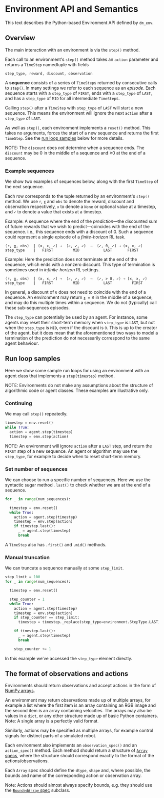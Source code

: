 # Environment API and Semantics

This text describes the Python-based Environment API defined by `dm_env`.

## Overview

The main interaction with an environment is via the `step()` method.

Each call to an environment's `step()` method takes an `action` parameter
and returns a `TimeStep` namedtuple with fields

```none
step_type, reward, discount, observation
```

A **sequence** consists of a series of `TimeStep`s returned by consecutive calls
to `step()`. In many settings we refer to each sequence as an *episode*. Each
sequence starts with a `step_type` of `FIRST`, ends with a `step_type` of
`LAST`, and has a `step_type` of `MID` for all intermediate `TimeStep`s.

Calling `step()` after a `TimeStep` with `step_type` of `LAST` will start a new
sequence. This means the environment will ignore the next `action` after a
`step_type` of `LAST`.

As well as `step()`, each environment implements a `reset()` method. This takes
no arguments, forces the start of a new sequence and returns the first
`TimeStep`. See the [run loop samples](#run-loop-samples) below for more
details.

NOTE: The `discount` does *not* determine when a sequence ends. The `discount`
may be 0 in the middle of a sequence and ≥0 at the end of a sequence.

### Example sequences

We show two examples of sequences below, along with the first `TimeStep` of the
next sequence.

Each row corresponds to the tuple returned by an environment's `step()` method.
We use `r`, `ɣ` and `obs` to denote the reward, discount and observation
respectively, `x` to denote a `None` or optional value at a timestep, and `✓`
to denote a value that exists at a timestep.

Example: A sequence where the end of the *prediction*—the discounted sum of
future rewards that we wish to predict—coincides with the end of the sequence.
i.e., this sequence ends with a discount of 0. Such a sequence could represent a
single episode of a *finite-horizon* RL task.

```none
(r, ɣ, obs)  | (x, x, ✓) →  (✓, ✓, ✓)  →  (✓, 0, ✓) ⇢ (x, x, ✓)
step_type    |   FIRST         MID           LAST       FIRST
```

Example: Here the prediction does not terminate at the end of the sequence,
which ends with a nonzero discount. This type of termination is sometimes used
in *infinite-horizon* RL settings.

```none
(r, ɣ, obs)  | (x, x, ✓) →  (✓, ✓, ✓)  →  (✓, > 0, ✓) ⇢ (x, x, ✓)
step_type    |   FIRST         MID           LAST         FIRST
```

In general, a discount of `0` does not need to coincide with the end of a
sequence. An environment may return `ɣ = 0` in the middle of a sequence, and
may do this multiple times within a sequence. We do not (typically) call these
sub-sequences episodes.

The `step_type` can potentially be used by an agent. For instance, some agents
may reset their short-term memory when `step_type` is `LAST`, but not when the
`step_type` is `MID`, even if the discount is `0`. This is up to the
creator of the agent, but it does mean that the aforementioned two ways to
model a termination of the prediction do not necessarily correspond to the same
agent behaviour.

## Run loop samples

Here we show some sample run loops for using an environment with an agent class
that implements a `step(timestep)` method.

NOTE: Environments do not make any assumptions about the structure of
algorithmic code or agent classes. These examples are illustrative only.

### Continuing

We may call `step()` repeatedly.

```python
timestep = env.reset()
while True:
  action = agent.step(timestep)
  timestep = env.step(action)

```
NOTE: An environment will ignore `action` after a `LAST` step, and return the
`FIRST` step of a new sequence. An agent or algorithm may use the `step_type`,
for example to decide when to reset short-term memory.

### Set number of sequences

We can choose to run a specific number of sequences. Here we use the syntactic
sugar method `.last()` to check whether we are at the end of a sequence.

```python
for _ in range(num_sequences):

  timestep = env.reset()
  while True:
    action = agent.step(timestep)
    timestep = env.step(action)
    if timestep.last():
      _ = agent.step(timestep)
      break
```

A `TimeStep` also has `.first()` and `.mid()` methods.

### Manual truncation

We can truncate a sequence manually at some `step_limit`.

```python
step_limit = 100
for _ in range(num_sequences):

  timestep = env.reset()

  step_counter = 1
  while True:
    action = agent.step(timestep)
    timestep = env.step(action)
    if step_counter == step_limit:
      timestep = timestep._replace(step_type=environment.StepType.LAST)

    if timestep.last():
      _ = agent.step(timestep)
      break

    step_counter += 1
```

In this example we've accessed the `step_type` element directly.

## The format of observations and actions

Environments should return observations and accept actions in the form of
[NumPy arrays][numpy_array].

An environment may return observations made up of multiple arrays, for example a
list where the first item is an array containing an RGB image and the second
item is an array containing velocities. The arrays may also be values in a
`dict`, or any other structure made up of basic Python containers. Note: A
single array is a perfectly valid format.

Similarly, actions may be specified as multiple arrays, for example control
signals for distinct parts of a simulated robot.

Each environment also implements an `observation_spec()` and an `action_spec()`
method. Each method should return a structure of [`Array` specs][specs],
where the structure should correspond exactly to the
format of the actions/observations.

Each `Array` spec should define the `dtype`, `shape` and, where possible, the
bounds and name of the corresponding action or observation array.

Note: Actions should almost always specify bounds, e.g. they should use the
[`BoundedArray` spec][specs] subclass.

[numpy_array]: https://docs.scipy.org/doc/numpy/reference/generated/numpy.array.html
[specs]: ../dm_env/specs.py
